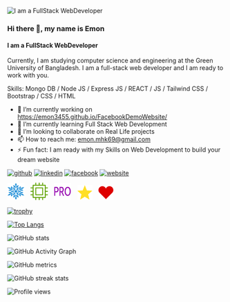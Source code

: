![I am a FullStack WebDeveloper](https://scontent.fdac27-2.fna.fbcdn.net/v/t39.30808-6/301417030_1986425748414662_4437542033985868981_n.jpg?_nc_cat=101&ccb=1-7&_nc_sid=174925&_nc_ohc=lGOPz2YlAFYAX-yw-IK&_nc_ht=scontent.fdac27-2.fna&oh=00_AfATORhIxLLo46F3FifyDc0G_gkLAYIgys72Wh4-jk15Lw&oe=63E2DC8B)
### Hi there 👋, my name is Emon
#### I am a FullStack WebDeveloper


Currently, I am studying computer science and engineering at the Green University of Bangladesh. I am a full-stack web developer and I am ready to work with you.

Skills: Mongo DB / Node JS / Express JS / REACT / JS / Tailwind CSS / Bootstrap / CSS / HTML

- 🔭 I’m currently working on https://emon3455.github.io/FacebookDemoWebsite/ 
- 🌱 I’m currently learning Full Stack Web Development 
- 👯 I’m looking to collaborate on Real Life projects 
- 📫 How to reach me: emon.mhk69@gmail.com 
- ⚡ Fun fact: I am ready with my Skills on Web Development to build your dream website 


[<img src='https://cdn.jsdelivr.net/npm/simple-icons@3.0.1/icons/github.svg' alt='github' height='40'>](https://github.com/https://github.com/emon3455)  [<img src='https://cdn.jsdelivr.net/npm/simple-icons@3.0.1/icons/linkedin.svg' alt='linkedin' height='40'>](https://www.linkedin.com/in/https://www.linkedin.com/in/md-emon-24b6ab234//)  [<img src='https://cdn.jsdelivr.net/npm/simple-icons@3.0.1/icons/facebook.svg' alt='facebook' height='40'>](https://www.facebook.com/https://www.facebook.com/profile.php?id=100011417689239)  [<img src='https://cdn.jsdelivr.net/npm/simple-icons@3.0.1/icons/icloud.svg' alt='website' height='40'>](https://emon3455.github.io/EmonResume.github.io/)  

<a href='https://archiveprogram.github.com/'><img src='https://raw.githubusercontent.com/acervenky/animated-github-badges/master/assets/acbadge.gif' width='40' height='40'></a> <a href='https://docs.github.com/en/developers'><img src='https://raw.githubusercontent.com/acervenky/animated-github-badges/master/assets/devbadge.gif' width='40' height='40'></a> <a href='https://github.com/pricing'><img src='https://raw.githubusercontent.com/acervenky/animated-github-badges/master/assets/pro.gif' width='40' height='40'></a> <a href='https://stars.github.com/'><img src='https://raw.githubusercontent.com/acervenky/animated-github-badges/master/assets/starbadge.gif' width='35' height='35'></a> <a href='https://docs.github.com/en/github/supporting-the-open-source-community-with-github-sponsors'><img src='https://raw.githubusercontent.com/acervenky/animated-github-badges/master/assets/sponsorbadge.gif' width='35' height='35'></a> 

[![trophy](https://github-profile-trophy.vercel.app/?username=https://github.com/emon3455)](https://github.com/ryo-ma/github-profile-trophy)

[![Top Langs](https://github-readme-stats.vercel.app/api/top-langs/?username=https://github.com/emon3455)](https://github.com/anuraghazra/github-readme-stats)

![GitHub stats](https://github-readme-stats.vercel.app/api?username=https://github.com/emon3455&show_icons=true&count_private=true)  

![GitHub Activity Graph](https://activity-graph.herokuapp.com/graph?username=https://github.com/emon3455)  

![GitHub metrics](https://metrics.lecoq.io/https://github.com/emon3455)  

![GitHub streak stats](https://streak-stats.demolab.com/?user=https://github.com/emon3455)  

![Profile views](https://gpvc.arturio.dev/https://github.com/emon3455)  
